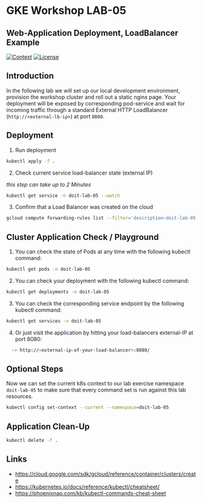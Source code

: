 # GKE Workshop LAB-05

## Web-Application Deployment, LoadBalancer Example

[![Context](https://img.shields.io/badge/GKE%20Fundamentals-1-blue.svg)](#)
[![License](https://img.shields.io/badge/License-Apache%202.0-blue.svg)](https://opensource.org/licenses/Apache-2.0)

## Introduction

In the following lab we will set up our local development environment, provision the workshop cluster and roll out a static nginx page. Your deployment will be exposed by corresponding pod-service and wait for incoming traffic through a standard External HTTP LoadBalancer (`http://<external-lb-ip>`) at port `8080`.

## Deployment

1. Run deployment

```bash
kubectl apply -f .
```

2. Check current service load-balancer state (external IP)

_this step can take up to 2 Minutes_

```bash
kubectl get service -n doit-lab-05 --watch
```

3. Confirm that a Load Balancer was created on the cloud

```bash
gcloud compute forwarding-rules list --filter='description~doit-lab-05'
```

## Cluster Application Check / Playground

1. You can check the state of Pods at any time with the following kubectl command:

```bash
kubectl get pods -n doit-lab-05
```

2. You can check your deployment with the following kubectl command:

```bash
kubectl get deployments -n doit-lab-05
```

3. You can check the corresponding service endpoint by the following kubectl command:

```bash
kubectl get services -n doit-lab-05
```

4. Or just visit the application by hitting your load-balancers external-IP at port 8080:

```bash
  -> http://<external-ip-of-your-load-balancer>:8080/
```

## Optional Steps

Now we can set the current k8s context to our lab exercise namespace `doit-lab-05` to make sure that every command set is run against this lab resources.

```bash
kubectl config set-context --current --namespace=doit-lab-05
```

## Application Clean-Up

```bash
kubectl delete -f .
```

## Links

- https://cloud.google.com/sdk/gcloud/reference/container/clusters/create
- https://kubernetes.io/docs/reference/kubectl/cheatsheet/
- https://phoenixnap.com/kb/kubectl-commands-cheat-sheet
